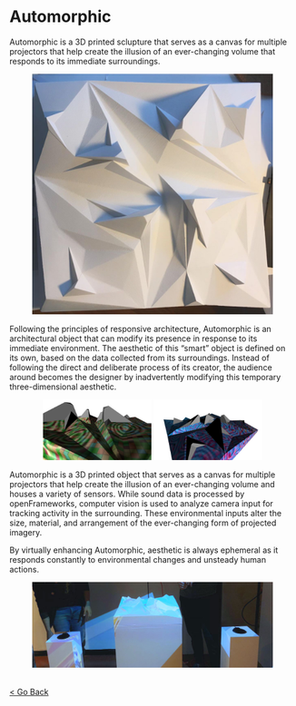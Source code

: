 <!--
title: "Automorphic"
date:  "2019-09-19"
display: true
weight: 1
-->

# Automorphic

Automorphic is a 3D printed sclupture that serves as a canvas for multiple projectors that help create the illusion of an ever-changing volume that responds to its immediate surroundings.


<div class="line-group"> 

<figure class="proj_img proj_img_sideL" style="text-align: center">
    <img class="p_capture" src="./model.jpg" alt="Automorphic physical model">
</figure>

Following the principles of responsive architecture, Automorphic is an architectural object that can modify its presence in response to its immediate environment. The aesthetic of this “smart” object is defined on its own, based on the data collected from its surroundings. Instead of following the direct and deliberate process of its creator, the audience around becomes the designer by inadvertently modifying this temporary three-dimensional aesthetic.

</div>

<figure class="proj_img proj_img_center" style="text-align: center; display: block;">
	<img class="p_detail" style="width:45%;" src="./render_01.png" alt="Render example 1"> 
	<img class="p_detail" style="width:45%;" src="./render_02.png" alt="Render example 2">
</figure>

Automorphic is a 3D printed object that serves as a canvas for multiple projectors that help create the illusion of an ever-changing volume and houses a variety of sensors. While sound data is processed by openFrameworks, computer vision is used to analyze camera input for tracking activity in the surrounding. These environmental inputs alter the size, material, and arrangement of the ever-changing form of projected imagery.

By virtually enhancing Automorphic, aesthetic is always ephemeral as it responds constantly to environmental changes and unsteady human actions.

<figure class="proj_img proj_img_full" style="text-align: center">
    <img class="p_capture" src="./setup.jpg" alt="Automorphic setup process">
</figure>

<br><a href="#" onClick="history.go(-1);return true;">\< Go Back</a>
